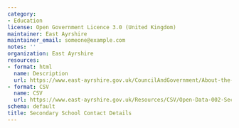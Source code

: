 ```yaml
---
category:
- Education
license: Open Government Licence 3.0 (United Kingdom)
maintainer: East Ayrshire
maintainer_email: someone@example.com
notes: ''
organization: East Ayrshire
resources:
- format: html
  name: Description
  url: https://www.east-ayrshire.gov.uk/CouncilAndGovernment/About-the-Council/Information-and-statistics/Open-Data.aspx
- format: CSV
  name: CSV
  url: https://www.east-ayrshire.gov.uk/Resources/CSV/Open-Data-002-Secondary-School-Contacts.csv
schema: default
title: Secondary School Contact Details
---
```

